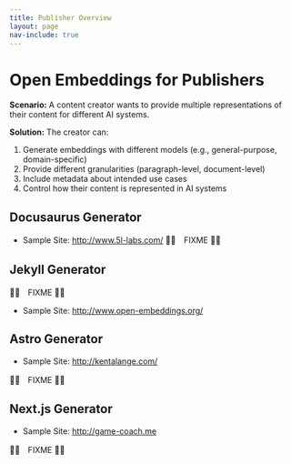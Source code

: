 ```yaml
---
title: Publisher Overview
layout: page
nav-include: true
---
```


# Open Embeddings for Publishers

**Scenario:** A content creator wants to provide multiple representations of their content for different AI systems.

**Solution:** The creator can:
1. Generate embeddings with different models (e.g., general-purpose, domain-specific)
2. Provide different granularities (paragraph-level, document-level)
3. Include metadata about intended use cases
4. Control how their content is represented in AI systems


## Docusaurus Generator

* Sample Site: http://www.5l-labs.com/
✌🏽　FIXME ✌🏽

## Jekyll Generator

✌🏽　FIXME ✌🏽

* Sample Site: http://www.open-embeddings.org/

## Astro Generator

* Sample Site: http://kentalange.com/

✌🏽　FIXME ✌🏽

## Next.js Generator

* Sample Site: http://game-coach.me

✌🏽　FIXME ✌🏽
